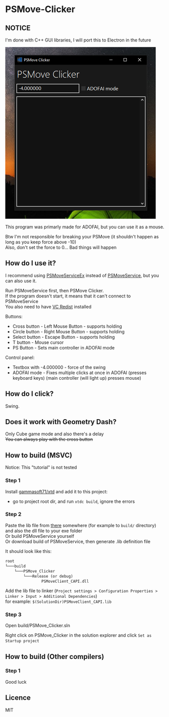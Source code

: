 # PSMove-Clicker

## NOTICE

I'm done with C++ GUI libraries, I will port this to Electron in the future

![Program](program.png)

This program was primarly made for ADOFAI, but you can use it as a mouse.

Btw I'm not responsible for breaking your PSMove (it shouldn't happen as long as you keep force above -10)  
Also, don't set the force to 0... Bad things will happen

## How do I use it?

I recommend using [PSMoveServiceEx](https://github.com/Timocop/PSMoveServiceEx/) instead of [PSMoveService](https://github.com/psmoveservice/PSMoveService), but you can also use it.

Run PSMoveService first, then PSMove Clicker.  
If  the program doesn't start, it means that it can't connect to PSMoveService  
You also need to have [VC Redist](https://docs.microsoft.com/en-us/cpp/windows/latest-supported-vc-redist) installed

Buttons:

- Cross button - Left Mouse Button - supports holding  
- Circle button - Right Mouse Button - supports holding  
- Select button - Escape Button - supports holding  
- T button - Mouse cursor
- PS Button - Sets main controller in ADOFAI mode

Control panel:

- Textbox with -4.000000 - force of the swing
- ADOFAI mode - Fixes multiple clicks at once in ADOFAI (presses keyboard keys) (main controller (will light up) presses mouse)

## How do I click?

Swing.

## Does it work with Geometry Dash?

Only Cube game mode and also there's a delay  
~~You can always play with the cross button~~

## How to build (MSVC)

Notice: This "tutorial" is not tested

### Step 1

Install [gammasoft71/xtd](https://github.com/gammasoft71/xtd) and add it to this project:  

- go to project root dir, and run `xtdc build`, ignore the errors

### Step 2

Paste the lib file from [there](PSMoveClient_CAPI-Binaries.zip) somewhere (for example to `build/` directory) and also the dll file to your exe folder  
Or build PSMoveService yourself  
Or download build of PSMoveService, then generate .lib definition file

It should look like this:

```text
root
└───build
    └───PSMove_Clicker
        └───Release (or debug)
                PSMoveClient_CAPI.dll
```

Add the lib file to linker (`Project settings > Configuration Properties > Linker > Input > Additional Dependencies`)  
for example: `$(SolutionDir)PSMoveClient_CAPI.lib`

### Step 3

Open build/PSMove_Clicker.sln

Right click on PSMove_Clicker in the solution explorer and click `Set as Startup project`

## How to build (Other compilers)

### Step 1

Good luck

## Licence

MIT
